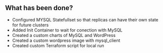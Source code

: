 
## What has been done?

* Configured MYSQL Statefullset so that replicas can have their own state for future clusters
* Added Init Container to wait for conection with MySQL
* Created a custom charts of MySQL and WordPress
* Created a custom wordpress image with mysql_client
* Created custom Terraform script for local run